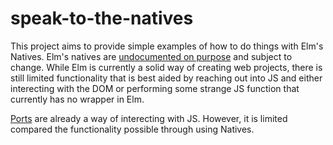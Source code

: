 # speak-to-the-natives

This project aims to provide simple examples of how to do things with Elm's Natives. Elm's natives are [undocumented on purpose](https://groups.google.com/forum/#!topic/elm-discuss/DPuUPv72abc) and subject to change. While Elm is currently a solid way of creating web projects, there is still limited functionality that is best aided by reaching out into JS and either interecting with the DOM or performing some strange JS function that currently has no wrapper in Elm.

[Ports](http://elm-lang.org/guide/interop#ports) are already a way of interecting with JS. However, it is limited compared the functionality possible through using Natives.